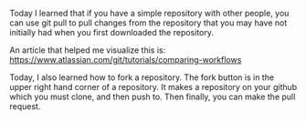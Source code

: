 Today I learned that if you have a simple repository with other people,
you can use git pull to pull changes from the repository that you may have
not initially had when you first downloaded the repository.

An article that helped me visualize this is: https://www.atlassian.com/git/tutorials/comparing-workflows

Today, I also learned how to fork a repository. The fork button is in the
upper right hand corner of a repository. It makes a repository on your github which
you must clone, and then push to. Then finally, you can make the pull request.
